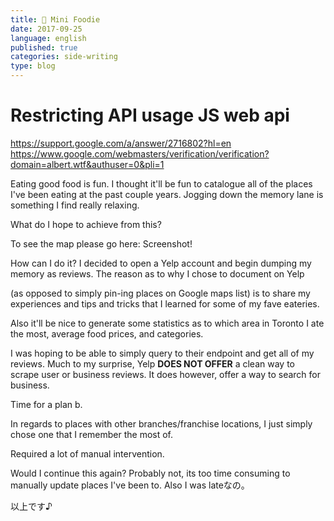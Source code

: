 ```yaml
---
title: 🍝 Mini Foodie
date: 2017-09-25
language: english
published: true
categories: side-writing
type: blog
---
```

# Restricting API usage JS web api
https://support.google.com/a/answer/2716802?hl=en
https://www.google.com/webmasters/verification/verification?domain=albert.wtf&authuser=0&pli=1

Eating good food is fun.
I thought it'll be fun to catalogue all of the places I've been eating at the past couple years.
Jogging down the memory lane is something I find really relaxing.

What do I hope to achieve from this?

To see the map please go here:
Screenshot!

How can I do it?
I decided to open a Yelp account and begin dumping my memory as reviews.
The reason as to why I chose to document on Yelp

(as opposed to simply pin-ing places on Google maps list) is to share my experiences and tips and tricks that I learned for some of my fave eateries.

Also it'll be nice to generate some statistics as to which area in Toronto I ate the most, average food prices, and categories.

I was hoping to be able to simply query to their endpoint and get all of my reviews.
Much to my surprise, Yelp **DOES NOT OFFER** a clean way to scrape user or business reviews.
It does however, offer a way to search for business.

Time for a plan b.

In regards to places with other branches/franchise locations, I just simply chose one that I remember the most of.


Required a lot of manual intervention.

Would I continue this again?
Probably not, its too time consuming to manually update places I've been to. Also I was lateなの。

以上です♪
